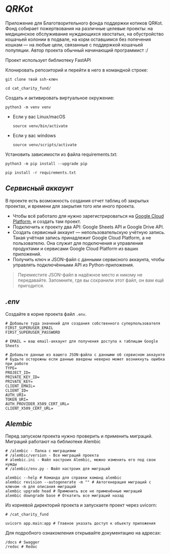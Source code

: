 # **_QRKot_**
Приложение для Благотворительного фонда поддержки котиков QRKot.
Фонд собирает пожертвования на различные целевые проекты: на медицинское обслуживание нуждающихся хвостатых, на обустройство кошачьей колонии в подвале, на корм оставшимся без попечения кошкам — на любые цели, связанные с поддержкой кошачьей популяции.
Автор проекта обычный начинающий программист :/

Проект использует библиотеку FastAPI

Клонировать репозиторий и перейти в него в командной строке:

```
git clone твой ssh-ключ
```

```
cd cat_charity_fund/
```

Cоздать и активировать виртуальное окружение:

```
python3 -m venv venv
```

* Если у вас Linux/macOS

    ```
    source venv/bin/activate
    ```

* Если у вас windows

    ```
    source venv/scripts/activate
    ```

Установить зависимости из файла requirements.txt:

```
python3 -m pip install --upgrade pip
```

```
pip install -r requirements.txt
```

## *Сервисный аккаунт*
В проекте есть возможность создания отчет таблиц об закрытых проектах,
и времени для закрытия того или иного проекта.  
* Чтобы всё работало для нужно зарегистрироваться на [Google Cloud Platform](https://console.cloud.google.com/projectselector2/home/dashboard), и создать там проект.  
* Подключить к проекту два API: Google Sheets API и Google Drive API.  
* Создать сервисный аккаунт — непользовательскую учётную запись. Такая учётная запись принадлежит Google Cloud Platform, а не пользователю. Она служит для подключения и управления продуктами и сервисами Google Cloud Platform из ваших приложений.  
* Получить ключ и JSON-файл с данными сервисного аккаунта, чтобы управлять подключёнными API из Python-приложения.

> Переместите JSON-файл в надёжное место и никому не передавайте. Запомните, где вы сохранили этот файл, он вам ещё пригодится.

## *.env*
Создайте в корне проекта файл `.env`. 
```
# Добавьте туда значений для создания собственного суперпользователя
FIRST_SUPERUSER_EMAIL
FIRST_SUPERUSER_PASSWORD

# EMAIL = ваш email-аккаунт для получения доступа к таблицам Google Sheets

# Добавьте данные из вашего JSON-файла с данными об сервисном аккаунте
# Будьте осторожны если данные введены неверно может возникнуть ошибка при работе
TYPE=
PROJECT_ID=
PRIVATE_KEY_ID=
PRIVATE_KEY=
CLIENT_EMAIL=
CLIENT_ID=
AUTH_URI=
TOKEN_URI=
AUTH_PROVIDER_X509_CERT_URL=
CLIENT_X509_CERT_URL=
```

## *Alembic*
Перед запуском проекта нужно проверить и применить миграций.
Миграций работают на библиотеке Alembic

```
# /alembic - Папка с миграциями
# /alembic/version - Все миграций проекта
# alembic.ini - Файл настроик Alembic, можно изменить его под свои нужды
# /alembic/env.py - Файл настроик для миграций

alembic --help # Команда для справки команд alembic
alembic revision --autogenerate -m "" # Автогенерация миграций с ключом -m для описания миграций
alembic upgrade head # Применить все не применённые миграций
alembic downgrade base # Откатить все миграций назад
```

Из корневой директорий проекта и запускаете проект через uvicorn:

```
# /cat_charity_fund

uvicorn app.main:app # Главное указать доступ к обьекту приложения
```

Для подробного ознакомления открывайте документацию на адресах:
```
/docs # Swagger
/redoc # Redoc

```